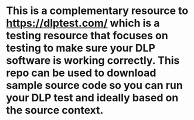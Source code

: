 # This is a complementary resource to https://dlptest.com/ which is a testing resource that focuses on testing to make sure your DLP software is working correctly. This repo can be used to download sample source code so you can run your DLP test and ideally based on the source context. 
